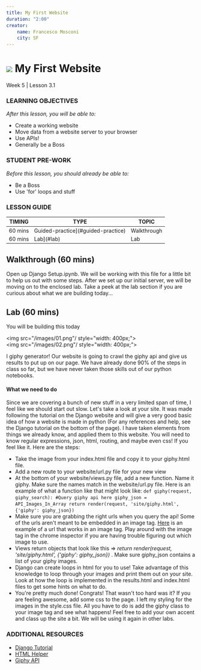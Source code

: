 ```yaml
---
title: My First Website
duration: "2:00"
creator:
    name: Francesco Mosconi
    city: SF
---
```


# ![](https://ga-dash.s3.amazonaws.com/production/assets/logo-9f88ae6c9c3871690e33280fcf557f33.png) My First Website
Week 5 | Lesson 3.1

### LEARNING OBJECTIVES
*After this lesson, you will be able to:*
- Create a working website
- Move data from a website server to your browser
- Use APIs!
- Generally be a Boss

### STUDENT PRE-WORK
*Before this lesson, you should already be able to:*
- Be a Boss
- Use 'for' loops and stuff

### LESSON GUIDE

| TIMING  | TYPE  | TOPIC  |
|:-:|---|---|
| 60 mins | Guided-practice](#guided-practice) | Walkthrough |
| 60 mins | Lab](#lab) | Lab |


<a name="walkthrough"></a>
## Walkthrough (60 mins)
Open up Django Setup.ipynb. We will be working with this file for a little bit to help us out with some steps. After we set up our initial server, we will be moving on to the enclosed lab. Take a peek at the lab section if you are curious about what we are building today...


<a name="lab"></a>
## Lab (60 mins)
You will be building this today

<img src="/images/01.png"/ style="width: 400px;">
<br>
<img src="/images/02.png"/ style="width: 400px;">

I giphy generator! Our website is going to crawl the giphy api and give us results to put up on our page. We have already done 90% of the steps in class so far, but we have never taken those skills out of our python notebooks.

#### What we need to do
Since we are covering a bunch of new stuff in a very limited span of time, I feel like we should start out slow. Let's take a look at your site. It was made following the tutorial on the Django website and will give a very good basic idea of how a website is made in python (For any references and help, see the Django tutorial on the bottom of the page). I have taken elements from things we already know, and applied them to this website. You will need to know regular expressions, json, html, routing, and maybe even css! If you feel like it. Here are the steps:

* Take the image from your index.html file and copy it to your giphy.html file.
* Add a new route to your website/url.py file for your new view
* At the bottom of your website/views.py file, add a new function. Name it giphy. Make sure the names match in the website/url.py file. Here is an example of what a function like that might look like:
  `def giphy(request, giphy_search):
    #Query giphy api here
    giphy_json = API_Images_In_Array
    return render(request, 'site/giphy.html', {'giphy': giphy_json})`
* Make sure you are grabbing the right urls when you query the api! Some of the urls aren't meant to be embedded in an image tag. [Here](https://media.giphy.com/media/EaMTsoYxfPpuw/giphy.gif) is an example of a url that works in an image tag. Play around with the image tag in the chrome inspector if you are having trouble figuring out which image to use.
* Views return objects that look like this => _return render(request, 'site/giphy.html', {'giphy': giphy_json})_ . Make sure giphy_json contains a list of your giphy images.
* Django can create loops in html for you to use! Take advantage of this knowledge to loop through your images and print them out on your site. Look at how the loop is implemented in the results.html and index.html files to get some hints on what to do.
* You're pretty much done! Congrats! That wasn't too hard was it? If you are feeling awesome, add some css to the page. I left my styling for the images in the style.css file. All you have to do is add the giphy class to your image tag and see what happens! Feel free to add your own accent and class up the site a bit. We will be using it again in other labs.


### ADDITIONAL RESOURCES

- [Django Tutorial](https://docs.djangoproject.com/en/1.10/intro/tutorial01/)
- [HTML Helper](http://www.w3schools.com/html/)
- [Giphy API](https://github.com/Giphy/GiphyAPI)
